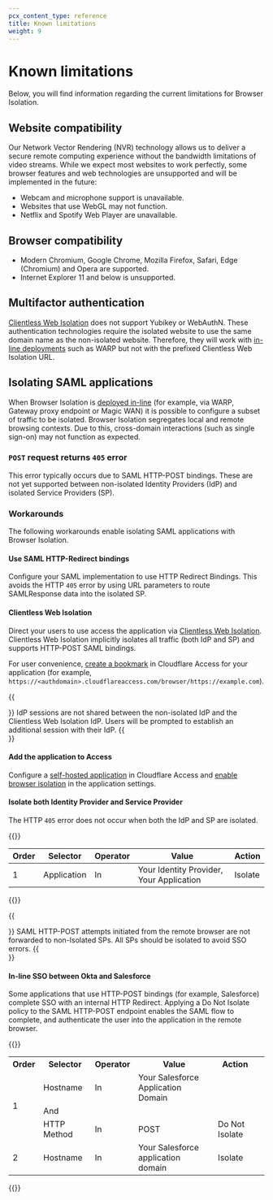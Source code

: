 ```yaml
---
pcx_content_type: reference
title: Known limitations
weight: 9
---
```


# Known limitations

Below, you will find information regarding the current limitations for Browser Isolation.

## Website compatibility

Our Network Vector Rendering (NVR) technology allows us to deliver a secure remote computing experience without the bandwidth limitations of video streams. While we expect most websites to work perfectly, some browser features and web technologies are unsupported and will be implemented in the future:

- Webcam and microphone support is unavailable.
- Websites that use WebGL may not function.
- Netflix and Spotify Web Player are unavailable.

## Browser compatibility

- Modern Chromium, Google Chrome, Mozilla Firefox, Safari, Edge (Chromium) and Opera are supported.
- Internet Explorer 11 and below is unsupported.

## Multifactor authentication

[Clientless Web Isolation](/cloudflare-one/policies/browser-isolation/setup/clientless-browser-isolation/) does not support Yubikey or WebAuthN. These authentication technologies require the isolated website to use the same domain name as the non-isolated website. Therefore, they will work with [in-line deployments](/cloudflare-one/policies/browser-isolation/setup/) such as WARP but not with the prefixed Clientless Web Isolation URL.

## Isolating SAML applications

When Browser Isolation is [deployed in-line](/cloudflare-one/policies/browser-isolation/setup/) (for example, via WARP, Gateway proxy endpoint or Magic WAN) it is possible to configure a subset of traffic to be isolated. Browser Isolation segregates local and remote browsing contexts. Due to this, cross-domain interactions (such as single sign-on) may not function as expected.

### `POST` request returns `405` error 

This error typically occurs due to SAML HTTP-POST bindings. These are not yet supported between non-isolated Identity Providers (IdP) and isolated Service Providers (SP).

### Workarounds

The following workarounds enable isolating SAML applications with Browser Isolation.

#### Use SAML HTTP-Redirect bindings 

Configure your SAML implementation to use HTTP Redirect Bindings. This avoids the HTTP `405` error by using URL parameters to route SAMLResponse data into the isolated SP.

#### Clientless Web Isolation 

Direct your users to use access the application via [Clientless Web Isolation](/cloudflare-one/policies/browser-isolation/setup/clientless-browser-isolation/). Clientless Web Isolation implicitly isolates all traffic (both IdP and SP) and supports HTTP-POST SAML bindings.

For user convenience, [create a bookmark](/cloudflare-one/applications/bookmarks/) in Cloudflare Access for your application (for example, `https://<authdomain>.cloudflareaccess.com/browser/https://example.com`).

{{<Aside type="note">}}
IdP sessions are not shared between the non-isolated IdP and the Clientless Web Isolation IdP. Users will be prompted to establish an additional session with their IdP.
{{</Aside>}}

#### Add the application to Access

Configure a [self-hosted application](/cloudflare-one/applications/configure-apps/self-hosted-apps/) in Cloudflare Access and [enable browser isolation](/cloudflare-one/policies/access/isolate-application/) in the application settings.

#### Isolate both Identity Provider and Service Provider 

The HTTP `405` error does not occur when both the IdP and SP are isolated.

{{<table-wrap>}}

| Order | Selector    | Operator | Value  | Action | 
| ------| ------------| ---------| -------|--------| 
| 1     | Application | In | Your Identity Provider, Your Application  | Isolate |

{{</table-wrap>}}

{{<Aside type="note">}}
SAML HTTP-POST attempts initiated from the remote browser are not forwarded to non-Isolated SPs. All SPs should be isolated to avoid SSO errors.
{{</Aside>}}

#### In-line SSO between Okta and Salesforce

Some applications that use HTTP-POST bindings (for example, Salesforce) complete SSO with an internal HTTP Redirect. Applying a Do Not Isolate policy to the SAML HTTP-POST endpoint enables the SAML flow to complete, and authenticate the user into the application in the remote browser.

{{<table-wrap>}}

<table>
  <tbody>
    <th colspan="1" rowspan="1">
      Order
    </th>
    <th colspan="1" rowspan="1">
      Selector
    </th>
    <th colspan="1" rowspan="1">
      Operator
    </th>
    <th colspan="1" rowspan="1">
      Value
    </th>
    <th colspan="1" rowspan="1">
      Action
    </th>
    <tr>
      <td colspan="1" rowspan="3">
      1
      </td>
      <td colspan="1" rowspan="1">
      Hostname
      </td>
      <td colspan="1" rowspan="1">
      In
      </td>
      <td colspan="1" rowspan="1">
      Your Salesforce Application Domain
      </td>
      <td colspan="1" rowspan="1">
      </td>
      <td colspan="1" rowspan="1">
      </td>
    </tr>
    <tr>
      <td colspan="3" rowspan="1">
      And
      </td>
      <td colspan="1" rowspan="1">
      </td>
      <td colspan="1" rowspan="1">
      </td>
    </tr>
    <tr>
      <td colspan="1" rowspan="1">
      HTTP Method
      </td>
      <td colspan="1" rowspan="1">
      In
      </td>
      <td colspan="1" rowspan="1">
      POST
      </td>
      <td colspan="1" rowspan="1">
      Do Not Isolate
      </td>
    </tr>
    <tr>
      <td colspan="1" rowspan="1">
      2
      </td>
      <td colspan="1" rowspan="1">
      Hostname
      </td>
      <td colspan="1" rowspan="1">
      In
      </td>
      <td colspan="1" rowspan="1">
      Your Salesforce application domain
      </td>
      <td colspan="1" rowspan="1">
      Isolate
      </td>
    </tr>
  </tbody>
</table>

{{</table-wrap>}}